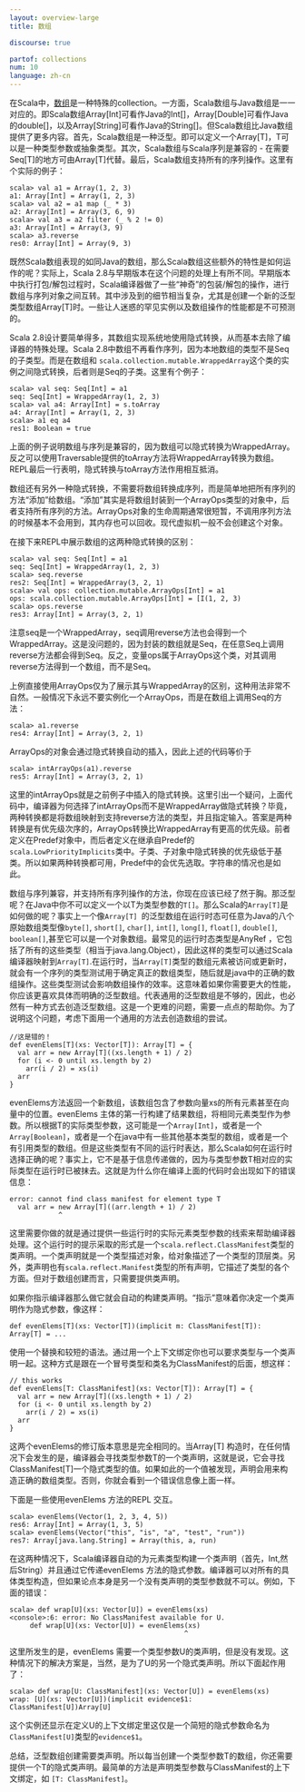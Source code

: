 ```yaml
---
layout: overview-large
title: 数组

discourse: true

partof: collections
num: 10
language: zh-cn
---
```


在Scala中，[数组](http://www.scala-lang.org/api/2.10.0/scala/Array.html)是一种特殊的collection。一方面，Scala数组与Java数组是一一对应的。即Scala数组Array[Int]可看作Java的Int[]，Array[Double]可看作Java的double[]，以及Array[String]可看作Java的String[]。但Scala数组比Java数组提供了更多内容。首先，Scala数组是一种泛型。即可以定义一个Array[T]，T可以是一种类型参数或抽象类型。其次，Scala数组与Scala序列是兼容的 - 在需要Seq[T]的地方可由Array[T]代替。最后，Scala数组支持所有的序列操作。这里有个实际的例子：

    scala> val a1 = Array(1, 2, 3)
    a1: Array[Int] = Array(1, 2, 3)
    scala> val a2 = a1 map (_ * 3)
    a2: Array[Int] = Array(3, 6, 9)
    scala> val a3 = a2 filter (_ % 2 != 0)
    a3: Array[Int] = Array(3, 9)
    scala> a3.reverse
    res0: Array[Int] = Array(9, 3)

既然Scala数组表现的如同Java的数组，那么Scala数组这些额外的特性是如何运作的呢？实际上，Scala 2.8与早期版本在这个问题的处理上有所不同。早期版本中执行打包/解包过程时，Scala编译器做了一些“神奇”的包装/解包的操作，进行数组与序列对象之间互转。其中涉及到的细节相当复杂，尤其是创建一个新的泛型类型数组Array[T]时。一些让人迷惑的罕见实例以及数组操作的性能都是不可预测的。

Scala 2.8设计要简单得多，其数组实现系统地使用隐式转换，从而基本去除了编译器的特殊处理。Scala 2.8中数组不再看作序列，因为本地数组的类型不是Seq的子类型。而是在数组和 `scala.collection.mutable.WrappedArray`这个类的实例之间隐式转换，后者则是Seq的子类。这里有个例子：

    scala> val seq: Seq[Int] = a1
    seq: Seq[Int] = WrappedArray(1, 2, 3)
    scala> val a4: Array[Int] = s.toArray
    a4: Array[Int] = Array(1, 2, 3)
    scala> a1 eq a4
    res1: Boolean = true

上面的例子说明数组与序列是兼容的，因为数组可以隐式转换为WrappedArray。反之可以使用Traversable提供的toArray方法将WrappedArray转换为数组。REPL最后一行表明，隐式转换与toArray方法作用相互抵消。

数组还有另外一种隐式转换，不需要将数组转换成序列，而是简单地把所有序列的方法“添加”给数组。“添加”其实是将数组封装到一个ArrayOps类型的对象中，后者支持所有序列的方法。ArrayOps对象的生命周期通常很短暂，不调用序列方法的时候基本不会用到，其内存也可以回收。现代虚拟机一般不会创建这个对象。

在接下来REPL中展示数组的这两种隐式转换的区别：

    scala> val seq: Seq[Int] = a1
    seq: Seq[Int] = WrappedArray(1, 2, 3)
    scala> seq.reverse
    res2: Seq[Int] = WrappedArray(3, 2, 1)
    scala> val ops: collection.mutable.ArrayOps[Int] = a1
    ops: scala.collection.mutable.ArrayOps[Int] = [I(1, 2, 3)
    scala> ops.reverse
    res3: Array[Int] = Array(3, 2, 1)

注意seq是一个WrappedArray，seq调用reverse方法也会得到一个WrappedArray。这是没问题的，因为封装的数组就是Seq，在任意Seq上调用reverse方法都会得到Seq。反之，变量ops属于ArrayOps这个类，对其调用reverse方法得到一个数组，而不是Seq。

上例直接使用ArrayOps仅为了展示其与WrappedArray的区别，这种用法非常不自然。一般情况下永远不要实例化一个ArrayOps，而是在数组上调用Seq的方法：

    scala> a1.reverse
    res4: Array[Int] = Array(3, 2, 1)

ArrayOps的对象会通过隐式转换自动的插入，因此上述的代码等价于

    scala> intArrayOps(a1).reverse
    res5: Array[Int] = Array(3, 2, 1)

这里的intArrayOps就是之前例子中插入的隐式转换。这里引出一个疑问，上面代码中，编译器为何选择了intArrayOps而不是WrappedArray做隐式转换？毕竟，两种转换都是将数组映射到支持reverse方法的类型，并且指定输入。答案是两种转换是有优先级次序的，ArrayOps转换比WrappedArray有更高的优先级。前者定义在Predef对象中，而后者定义在继承自Predef的`scala.LowPriorityImplicits`类中。子类、子对象中隐式转换的优先级低于基类。所以如果两种转换都可用，Predef中的会优先选取。字符串的情况也是如此。

数组与序列兼容，并支持所有序列操作的方法，你现在应该已经了然于胸。那泛型呢？在Java中你不可以定义一个以T为类型参数的`T[]`。那么Scala的`Array[T]`是如何做的呢？事实上一个像`Array[T] `的泛型数组在运行时态可任意为Java的八个原始数组类型像`byte[]`, `short[]`, `char[]`, `int[]`, `long[]`, `float[]`, `double[]`, `boolean[]`,甚至它可以是一个对象数组。最常见的运行时态类型是AnyRef ，它包括了所有的这些类型（相当于java.lang.Object），因此这样的类型可以通过Scala编译器映射到`Array[T]`.在运行时，当`Array[T]`类型的数组元素被访问或更新时，就会有一个序列的类型测试用于确定真正的数组类型，随后就是java中的正确的数组操作。这些类型测试会影响数组操作的效率。这意味着如果你需要更大的性能，你应该更喜欢具体而明确的泛型数组。代表通用的泛型数组是不够的，因此，也必然有一种方式去创造泛型数组。这是一个更难的问题，需要一点点的帮助你。为了说明这个问题，考虑下面用一个通用的方法去创造数组的尝试。

    //这是错的！
    def evenElems[T](xs: Vector[T]): Array[T] = {
      val arr = new Array[T]((xs.length + 1) / 2)
      for (i <- 0 until xs.length by 2)
        arr(i / 2) = xs(i)
      arr
    }
    
evenElems方法返回一个新数组，该数组包含了参数向量xs的所有元素甚至在向量中的位置。evenElems 主体的第一行构建了结果数组，将相同元素类型作为参数。所以根据T的实际类型参数，这可能是一个`Array[Int]`，或者是一个`Array[Boolean]`，或者是一个在java中有一些其他基本类型的数组，或者是一个有引用类型的数组。但是这些类型有不同的运行时表达，那么Scala如何在运行时选择正确的呢？事实上，它不是基于信息传递做的，因为与类型参数T相对应的实际类型在运行时已被抹去。这就是为什么你在编译上面的代码时会出现如下的错误信息：

    error: cannot find class manifest for element type T
      val arr = new Array[T]((arr.length + 1) / 2)
                ^

这里需要你做的就是通过提供一些运行时的实际元素类型参数的线索来帮助编译器处理。这个运行时的提示采取的形式是一个`scala.reflect.ClassManifest`类型的类声明。一个类声明就是一个类型描述对象，给对象描述了一个类型的顶层类。另外，类声明也有`scala.reflect.Manifest`类型的所有声明，它描述了类型的各个方面。但对于数组创建而言，只需要提供类声明。

如果你指示编译器那么做它就会自动的构建类声明。“指示”意味着你决定一个类声明作为隐式参数，像这样：

    def evenElems[T](xs: Vector[T])(implicit m: ClassManifest[T]): Array[T] = ...
    
使用一个替换和较短的语法。通过用一个上下文绑定你也可以要求类型与一个类声明一起。这种方式是跟在一个冒号类型和类名为ClassManifest的后面，想这样：

    // this works
    def evenElems[T: ClassManifest](xs: Vector[T]): Array[T] = {
      val arr = new Array[T]((xs.length + 1) / 2)
      for (i <- 0 until xs.length by 2)
        arr(i / 2) = xs(i)
      arr
    }
    
这两个evenElems的修订版本意思是完全相同的。当Array[T] 构造时，在任何情况下会发生的是，编译器会寻找类型参数T的一个类声明，这就是说，它会寻找ClassManifest[T]一个隐式类型的值。如果如此的一个值被发现，声明会用来构造正确的数组类型。否则，你就会看到一个错误信息像上面一样。

下面是一些使用evenElems 方法的REPL 交互。

    scala> evenElems(Vector(1, 2, 3, 4, 5))
    res6: Array[Int] = Array(1, 3, 5)
    scala> evenElems(Vector("this", "is", "a", "test", "run"))
    res7: Array[java.lang.String] = Array(this, a, run)

在这两种情况下，Scala编译器自动的为元素类型构建一个类声明（首先，Int,然后String）并且通过它传递evenElems 方法的隐式参数。编译器可以对所有的具体类型构造，但如果论点本身是另一个没有类声明的类型参数就不可以。例如，下面的错误：

    scala> def wrap[U](xs: Vector[U]) = evenElems(xs)
    <console>:6: error: No ClassManifest available for U.
         def wrap[U](xs: Vector[U]) = evenElems(xs)
                                               ^

这里所发生的是，evenElems 需要一个类型参数U的类声明，但是没有发现。这种情况下的解决方案是，当然，是为了U的另一个隐式类声明。所以下面起作用了：

    scala> def wrap[U: ClassManifest](xs: Vector[U]) = evenElems(xs)
    wrap: [U](xs: Vector[U])(implicit evidence$1: ClassManifest[U])Array[U]

这个实例还显示在定义U的上下文绑定里这仅是一个简短的隐式参数命名为`ClassManifest[U]`类型的`evidence$1`。

总结，泛型数组创建需要类声明。所以每当创建一个类型参数T的数组，你还需要提供一个T的隐式类声明。最简单的方法是声明类型参数与ClassManifest的上下文绑定，如 `[T: ClassManifest]`。 

